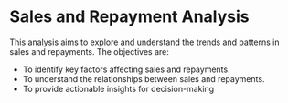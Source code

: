 # Sales and Repayment Analysis

This analysis aims to explore and understand the trends and patterns in sales and repayments. The objectives are:

  * To identify key factors affecting sales and repayments.
  * To understand the relationships between sales and repayments.
  * To provide actionable insights for decision-making
